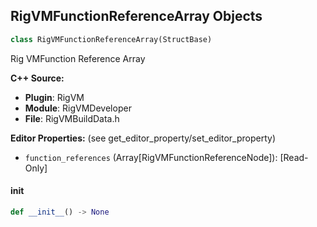 ## RigVMFunctionReferenceArray Objects

```python
class RigVMFunctionReferenceArray(StructBase)
```

Rig VMFunction Reference Array

**C++ Source:**

- **Plugin**: RigVM
- **Module**: RigVMDeveloper
- **File**: RigVMBuildData.h

**Editor Properties:** (see get_editor_property/set_editor_property)

- ``function_references`` (Array[RigVMFunctionReferenceNode]):  [Read-Only]

<a id="unreal.RigVMFunctionReferenceArray.__init__"></a>

#### __init__

```python
def __init__() -> None
```

<a id="unreal.RigStructScope"></a>